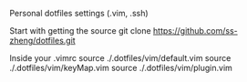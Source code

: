 Personal dotfiles settings (.vim, .ssh)

Start with getting the source
git clone https://github.com/ss-zheng/dotfiles.git

Inside your .vimrc
source ./.dotfiles/vim/default.vim 
source ./.dotfiles/vim/keyMap.vim
source ./.dotfiles/vim/plugin.vim
